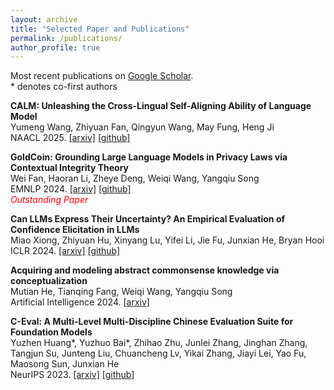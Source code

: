 ```yaml
---
layout: archive
title: "Selected Paper and Publications"
permalink: /publications/
author_profile: true
---
```


Most recent publications on [Google Scholar](https://scholar.google.com/citations?user=MdQZ-q8AAAAJ&hl=en).  
\* denotes co-first authors

<!-- $^\dagger$ denotes corresponding author/main advisor -->

**CALM: Unleashing the Cross-Lingual Self-Aligning Ability of Language Model**  
Yumeng Wang, Zhiyuan Fan, Qingyun Wang, May Fung, Heng Ji<br>
NAACL 2025. [[arxiv]](https://arxiv.org/pdf/2501.18457) [[github]](https://github.com/Alexwwwwww/CALM)

**GoldCoin: Grounding Large Language Models in Privacy Laws via Contextual Integrity Theory**  
Wei Fan, Haoran Li, Zheye Deng, Weiqi Wang, Yangqiu Song<br>
EMNLP 2024. [[arxiv]](https://arxiv.org/pdf/2406.11149) [[github]](https://github.com/HKUST-KnowComp/GoldCoin)  
<span style="color:red"><i>Outstanding Paper</i></span>
<!-- ----- -->

**Can LLMs Express Their Uncertainty? An Empirical Evaluation of Confidence Elicitation in LLMs**  
Miao Xiong, Zhiyuan Hu, Xinyang Lu, Yifei Li, Jie Fu, Junxian He, Bryan Hooi<br>
ICLR 2024. [[arxiv]](https://arxiv.org/pdf/2306.13063) [[github]](https://github.com/MiaoXiong2320/llm-uncertainty)

**Acquiring and modeling abstract commonsense knowledge via conceptualization**  
Mutian He, Tianqing Fang, Weiqi Wang, Yangqiu Song<br>
Artificial Intelligence 2024. [[arxiv]](https://www.sciencedirect.com/science/article/pii/S0004370224000857) 

**C-Eval: A Multi-Level Multi-Discipline Chinese Evaluation Suite for Foundation Models**  
Yuzhen Huang\*, Yuzhuo Bai\*, Zhihao Zhu, Junlei Zhang, Jinghan Zhang, Tangjun Su, Junteng Liu, Chuancheng Lv, Yikai Zhang, Jiayi Lei, Yao Fu, Maosong Sun, Junxian He<br>
NeurIPS 2023. [[arxiv]](https://proceedings.neurips.cc/paper_files/paper/2023/file/c6ec1844bec96d6d32ae95ae694e23d8-Paper-Datasets_and_Benchmarks.pdf) [[github]](https://github.com/hkust-nlp/ceval)




<!-- ----- -->